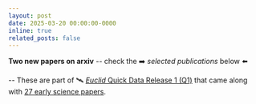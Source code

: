 ```yaml
---
layout: post
date: 2025-03-20 00:00:00-0000
inline: true
related_posts: false
---
```


**Two new papers on arxiv** -- check the :arrow_right: _selected publications_ below :arrow_left:


-- These are part of 🛰️ [*Euclid* Quick Data Release 1 (Q1)](https://www.euclid-ec.org/public/press-releases/euclid-quick-data-release-1/) that came along with [27 early science papers](https://www.cosmos.esa.int/web/euclid/q1-papers). 